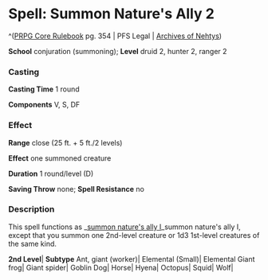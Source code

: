 # Spell: Summon Nature's Ally 2

^([PRPG Core Rulebook][ss-summon-nature-s-ally-2] pg. 354 | PFS Legal | [Archives of Nehtys][sn-summon-nature-s-ally-2])

**School** conjuration (summoning); **Level** druid 2, hunter 2, ranger 2

### Casting

**Casting Time** 1 round

**Components** V, S, DF

### Effect

**Range** close (25 ft. + 5 ft./2 levels)

**Effect** one summoned creature

**Duration** 1 round/level (D)

**Saving Throw** none; **Spell Resistance** no

### Description

This spell functions as _[summon nature's ally I]_summon nature's ally I, except that you summon one 2nd-level creature or 1d3 1st-level creatures of the same kind.

**2nd Level**| **Subtype**
Ant, giant (worker)| &#009;
Elemental (Small)| Elemental
Giant frog| &#009;
Giant spider| &#009;
Goblin Dog| &#009;
Horse| &#009;
Hyena| &#009;
Octopus| &#009;
Squid| &#009;
Wolf| &#009;

[ss-summon-nature-s-ally-2]: http://paizo.com/pathfinderRPG/v57
[sn-summon-nature-s-ally-2]: http://www.archivesofnethys.com/SpellDisplay.aspx?ItemName=Summon%20Nature%27s%20Ally%202
[summon nature's ally I]: http://www.archivesofnethys.com/SpellDisplay.aspx?ItemName=Summon%20Nature%27s%20Ally%201